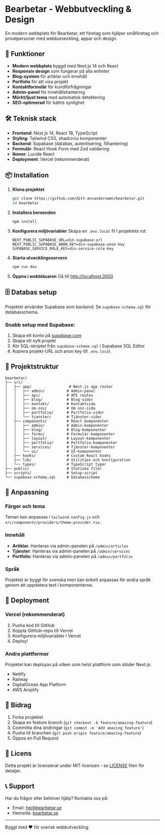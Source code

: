# Bearbetar - Webbutveckling & Design

En modern webbplats för Bearbetar, ett företag som hjälper småföretag och privatpersoner med webbutveckling, appar och design.

## 🚀 Funktioner

- **Modern webbplats** byggd med Next.js 14 och React
- **Responsiv design** som fungerar på alla enheter
- **Blog-system** för artiklar och innehåll
- **Portfolio** för att visa projekt
- **Kontaktformulär** för kundförfrågningar
- **Admin-panel** för innehållshantering
- **Mörkt/ljust tema** med automatisk detektering
- **SEO-optimerad** för bättre synlighet

## 🛠️ Teknisk stack

- **Frontend**: Next.js 14, React 18, TypeScript
- **Styling**: Tailwind CSS, shadcn/ui komponenter
- **Backend**: Supabase (databas, autentisering, filhantering)
- **Formulär**: React Hook Form med Zod validering
- **Ikoner**: Lucide React
- **Deployment**: Vercel (rekommenderat)

## 📦 Installation

1. **Klona projektet**
   ```bash
   git clone https://github.com/ditt-anvandarnamn/bearbetar.git
   cd bearbetar
   ```

2. **Installera beroenden**
   ```bash
   npm install
   ```

3. **Konfigurera miljövariabler**
   Skapa en `.env.local` fil i projektets rot:
   ```env
   NEXT_PUBLIC_SUPABASE_URL=din-supabase-url
   NEXT_PUBLIC_SUPABASE_ANON_KEY=din-supabase-anon-key
   SUPABASE_SERVICE_ROLE_KEY=din-service-role-key
   ```

4. **Starta utvecklingsservern**
   ```bash
   npm run dev
   ```

5. **Öppna i webbläsaren**
   Gå till [http://localhost:3000](http://localhost:3000)

## 🗄️ Databas setup

Projektet använder Supabase som backend. Se `supabase-schema.sql` för databasschema.

### Snabb setup med Supabase:

1. Skapa ett konto på [supabase.com](https://supabase.com)
2. Skapa ett nytt projekt
3. Kör SQL-skriptet från `supabase-schema.sql` i Supabase SQL Editor
4. Kopiera projekt-URL och anon key till `.env.local`

## 📁 Projektstruktur

```
bearbetar/
├── src/
│   ├── app/                 # Next.js app router
│   │   ├── admin/          # Admin-panel
│   │   ├── api/            # API routes
│   │   ├── blog/           # Blog-sidor
│   │   ├── kontakt/        # Kontaktsida
│   │   ├── om-oss/         # Om oss-sida
│   │   ├── portfolio/      # Portfolio-sidor
│   │   └── tjanster/       # Tjänster-sidor
│   ├── components/         # React komponenter
│   │   ├── admin/          # Admin-komponenter
│   │   ├── blog/           # Blog-komponenter
│   │   ├── forms/          # Formulär-komponenter
│   │   ├── layout/         # Layout-komponenter
│   │   ├── portfolio/      # Portfolio-komponenter
│   │   ├── services/       # Tjänster-komponenter
│   │   └── ui/             # UI-komponenter
│   ├── hooks/              # Custom React hooks
│   ├── lib/                # Utilities och konfiguration
│   └── types/              # TypeScript typer
├── public/                 # Statiska filer
├── scripts/                # Setup-script
└── supabase-schema.sql     # Databasschema
```

## 🎨 Anpassning

### Färger och tema
Teman kan anpassas i `tailwind.config.js` och `src/components/providers/theme-provider.tsx`.

### Innehåll
- **Artiklar**: Hanteras via admin-panelen på `/admin/articles`
- **Tjänster**: Hanteras via admin-panelen på `/admin/services`
- **Portfolio**: Hanteras via admin-panelen på `/admin/portfolio`

### Språk
Projektet är byggt för svenska men kan enkelt anpassas för andra språk genom att uppdatera text i komponenterna.

## 🚀 Deployment

### Vercel (rekommenderat)
1. Pusha kod till GitHub
2. Koppla GitHub-repo till Vercel
3. Konfigurera miljövariabler i Vercel
4. Deploy!

### Andra plattformar
Projektet kan deployas på vilken som helst plattform som stöder Next.js:
- Netlify
- Railway
- DigitalOcean App Platform
- AWS Amplify

## 🤝 Bidrag

1. Forka projektet
2. Skapa en feature branch (`git checkout -b feature/amazing-feature`)
3. Committa dina ändringar (`git commit -m 'Add amazing feature'`)
4. Pusha till branchen (`git push origin feature/amazing-feature`)
5. Öppna en Pull Request

## 📝 Licens

Detta projekt är licensierat under MIT-licensen - se [LICENSE](LICENSE) filen för detaljer.

## 📞 Support

Har du frågor eller behöver hjälp? Kontakta oss på:
- Email: hej@bearbetar.se
- Hemsida: [bearbetar.se](https://bearbetar.se)

---

Byggt med ❤️ för svensk webbutveckling
